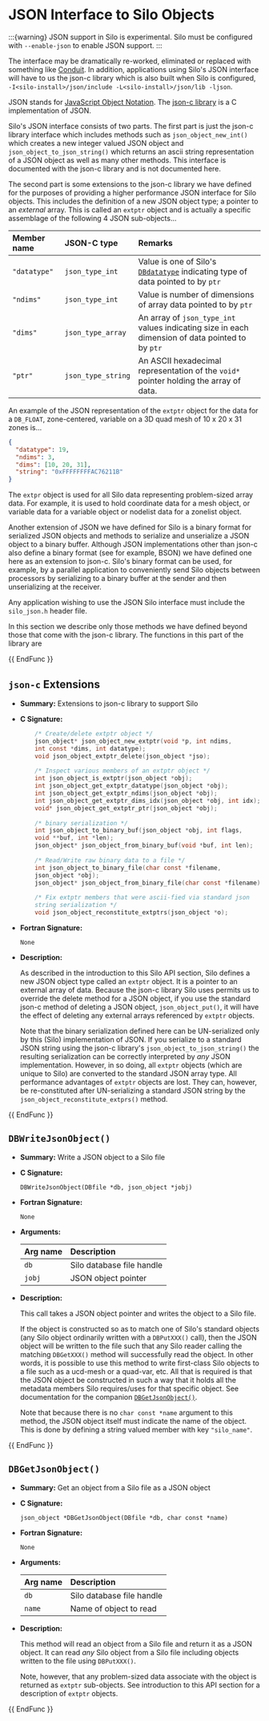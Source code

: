 # JSON Interface to Silo Objects

:::{warning}
JSON support in Silo is experimental.
Silo must be configured with `--enable-json` to enable JSON support.
:::

The interface may be dramatically re-worked, eliminated or replaced with something like [Conduit](https://llnl-conduit.readthedocs.io/en/latest/).
In addition, applications using Silo's JSON interface will have to us the json-c library which is also built when Silo is configured, `-I<silo-install>/json/include -L<silo-install>/json/lib -ljson`.

JSON stands for [JavaScript Object Notation](https://json.org).
The [json-c library](https://github.com/json-c/json-c/wiki) is a C implementation of JSON.

Silo's JSON interface consists of two parts.
The first part is just the json-c library interface which includes methods such as `json_object_new_int()` which creates a new integer valued JSON object and `json_object_to_json_string()` which returns an ascii string representation of a JSON object as well as many other methods.
This interface is documented with the json-c library and is not documented here.

The second part is some extensions to the json-c library we have defined for the purposes of providing a higher performance JSON interface for Silo objects.
This includes the definition of a new JSON object type; a pointer to an *external* array.
This is called an `extptr` object and is actually a specific assemblage of the following 4 JSON sub-objects...

Member name | JSON-C type | Remarks
:--- | :--- | :---
`"datatype"` | `json_type_int` | Value is one of Silo's [`DBdatatype`](header.md#dbdatatype) indicating type of data pointed to by `ptr`
`"ndims"` | `json_type_int` | Value is number of dimensions of array data pointed to by `ptr`
`"dims"` | `json_type_array` | An array of `json_type_int` values indicating size in each dimension of data pointed to by `ptr`
`"ptr"` | `json_type_string` | An ASCII hexadecimal representation of the `void*` pointer holding the array of data.

An example of the JSON representation of the `extptr` object for the data for a `DB_FLOAT`, zone-centered, variable on a 3D quad mesh of 10 x 20 x 31 zones is... 

```JSON
{
  "datatype": 19,
  "ndims": 3,
  "dims": [10, 20, 31],
  "string": "0xFFFFFFFFAC76211B"
}
```

The `extpr` object is used for all Silo data representing problem-sized array data.
For example, it is used to hold coordinate data for a mesh object, or variable data for a variable object or nodelist data for a zonelist object.

Another extension of JSON we have defined for Silo is a binary format for serialized JSON objects and methods to serialize and unserialize a JSON object to a binary buffer.
Although JSON implementations other than json-c also define a binary format (see for example, BSON) we have defined one here as an extension to json-c.
Silo's binary format can be used, for example, by a parallel application to conveniently send Silo objects between processors by serializing to a binary buffer at the sender and then unserializing at the receiver.

Any application wishing to use the JSON Silo interface must include the `silo_json.h` header file.

In this section we describe only those methods we have defined beyond those that come with the json-c library.
The functions in this part of the library are

{{ EndFunc }}

## `json-c` Extensions

* **Summary:** Extensions to json-c library to support Silo

* **C Signature:**

  ```C
      /* Create/delete extptr object */
      json_object* json_object_new_extptr(void *p, int ndims,
      int const *dims, int datatype);
      void json_object_extptr_delete(json_object *jso);
      
      /* Inspect various members of an extptr object */
      int json_object_is_extptr(json_object *obj);
      int json_object_get_extptr_datatype(json_object *obj);
      int json_object_get_extptr_ndims(json_object *obj);
      int json_object_get_extptr_dims_idx(json_object *obj, int idx);
      void* json_object_get_extptr_ptr(json_object *obj);
      
      /* binary serialization */
      int json_object_to_binary_buf(json_object *obj, int flags,
      void **buf, int *len);
      json_object* json_object_from_binary_buf(void *buf, int len);
      
      /* Read/Write raw binary data to a file */
      int json_object_to_binary_file(char const *filename,
      json_object *obj);
      json_object* json_object_from_binary_file(char const *filename);
      
      /* Fix extptr members that were ascii-fied via standard json
      string serialization */
      void json_object_reconstitute_extptrs(json_object *o);
  ```

* **Fortran Signature:**

  ```
  None
  ```

* **Description:**

  As described in the introduction to this Silo API section, Silo defines a new JSON object type called an `extptr` object.
  It is a pointer to an external array of data.
  Because the json-c library Silo uses permits us to override the delete method for a JSON object, if you use the standard json-c method of deleting a JSON object, `json_object_put()`, it will have the effect of deleting any external arrays referenced by `extptr` objects.

  Note that the binary serialization defined here can be UN-serialized only by this (Silo) implementation of JSON.
  If you serialize to a standard JSON string using the json-c library's `json_object_to_json_string()` the resulting serialization can be correctly interpreted by *any* JSON implementation.
  However, in so doing, all `extptr` objects (which are unique to Silo) are converted to the standard JSON array type.
  All performance advantages of `extptr` objects are lost.
  They can, however, be re-constituted after UN-serializing a standard JSON string by the  `json_object_reconstitute_extprs()` method.

{{ EndFunc }}

## `DBWriteJsonObject()`

* **Summary:** Write a JSON object to a Silo file

* **C Signature:**

  ```
  DBWriteJsonObject(DBfile *db, json_object *jobj)
  ```

* **Fortran Signature:**

  ```
  None
  ```

* **Arguments:**

  Arg name | Description
  :---|:---
  `db` | Silo database file handle
  `jobj` | JSON object pointer


* **Description:**

  This call takes a JSON object pointer and writes the object to a Silo file.

  If the object is constructed so as to match one of Silo's standard objects (any Silo object ordinarily written with a `DBPutXXX()` call), then the JSON object will be written to the file such that any Silo reader calling the matching `DBGetXXX()` method will successfully read the object.
  In other words, it is possible to use this method to write first-class Silo objects to a file such as a ucd-mesh or a quad-var, etc.
  All that is required is that the JSON object be constructed in such a way that it holds all the metadata members Silo requires/uses for that specific object.
  See documentation for the companion [`DBGetJsonObject()`](#dbgetjsonobject).

  Note that because there is no `char const *name` argument to this method, the JSON object itself must indicate the name of the object.
  This is done by defining a string valued member with key `"silo_name"`.

{{ EndFunc }}

## `DBGetJsonObject()`

* **Summary:** Get an object from a Silo file as a JSON object

* **C Signature:**

  ```
  json_object *DBGetJsonObject(DBfile *db, char const *name)
  ```

* **Fortran Signature:**

  ```
  None
  ```

* **Arguments:**

  Arg name | Description
  :---|:---
  `db` | Silo database file handle
  `name` | Name of object to read

* **Description:**

  This method will read an object from a Silo file and return it as a JSON object.
  It can read *any* Silo object from a Silo file including objects written to the file using `DBPutXXX()`.

  Note, however, that any problem-sized data associate with the object is returned as `extptr` sub-objects.
  See introduction to this API section for a description of `extptr` objects.


{{ EndFunc }}


